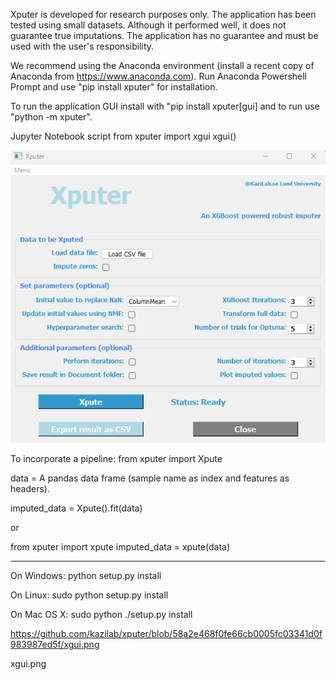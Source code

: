 Xputer is developed for research purposes only.
The application has been tested using small datasets.
Although it performed well, it does not guarantee true imputations.
The application has no guarantee and must be used with the user's responsibility.

We recommend using the Anaconda environment (install a recent copy of Anaconda from https://www.anaconda.com). Run Anaconda Powershell Prompt and use "pip install xputer" for installation.

To run the application GUI install with "pip install xputer[gui] and to run use "python -m xputer".

Jupyter Notebook script
from xputer import xgui
xgui()

![image](https://github.com/kazilab/xputer/blob/main/xgui.png)

To incorporate a pipeline: 
from xputer import Xpute

data = A pandas data frame (sample name as index and features as headers).

imputed_data = Xpute().fit(data)

or 

from xputer import xpute
imputed_data = xpute(data)

-----------------------------
On Windows:
python setup.py install

On Linux:
sudo python setup.py install 

On Mac OS X:
sudo python ./setup.py install 

https://github.com/kazilab/xputer/blob/58a2e468f0fe66cb0005fc03341d0f983987ed5f/xgui.png

xgui.png
